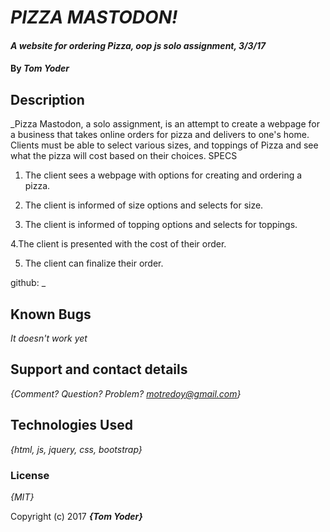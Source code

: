 # _PIZZA MASTODON!_

#### _A website for ordering Pizza, oop js solo assignment, 3/3/17_

#### By _Tom Yoder_

## Description
  _Pizza Mastodon, a solo assignment, is an attempt to create a webpage for a business that takes online orders for pizza and delivers to one's home. Clients must be able to select various sizes, and toppings of Pizza and see what the pizza will cost based on their choices.
  SPECS

  1. The client sees a webpage with options for creating and ordering a pizza.

  2. The client is informed of size options and selects for size.

  3. The client is informed of topping options and selects for toppings.

  4.The client is presented with the cost of their order.

  5. The client can finalize their order.

  github:
  _



## Known Bugs

_It doesn't work yet_

## Support and contact details

_{Comment? Question? Problem? motredoy@gmail.com}_

## Technologies Used

_{html, js, jquery, css, bootstrap}_

### License

*{MIT}*

Copyright (c) 2017 **_{Tom Yoder}_**
